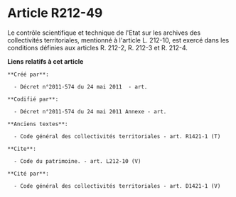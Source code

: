 # Article R212-49

Le contrôle scientifique et technique de l'Etat sur les archives des collectivités territoriales, mentionné à l'article L.
212-10, est exercé dans les conditions définies aux articles R. 212-2, R. 212-3 et R. 212-4.

**Liens relatifs à cet article**

	**Créé par**:

	  - Décret n°2011-574 du 24 mai 2011  - art.

	**Codifié par**:

	  - Décret n°2011-574 du 24 mai 2011 Annexe - art.

	**Anciens textes**:

	  - Code général des collectivités territoriales - art. R1421-1 (T)

	**Cite**:

	  - Code du patrimoine. - art. L212-10 (V)

	**Cité par**:

	  - Code général des collectivités territoriales - art. D1421-1 (V)
